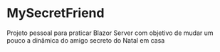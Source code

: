 # MySecretFriend
 Projeto pessoal para praticar Blazor Server com objetivo de mudar um pouco a dinâmica do amigo secreto do Natal em casa
